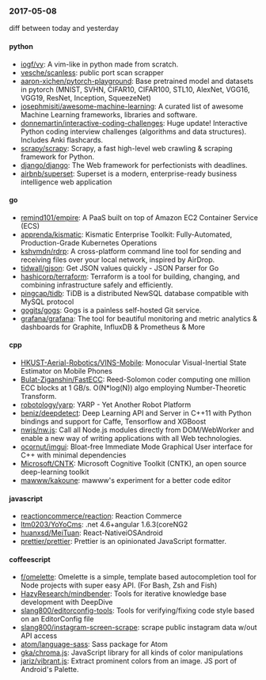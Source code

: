 ### 2017-05-08
diff between today and yesterday

#### python
* [iogf/vy](https://github.com/iogf/vy): A vim-like in python made from scratch.
* [vesche/scanless](https://github.com/vesche/scanless): public port scan scrapper
* [aaron-xichen/pytorch-playground](https://github.com/aaron-xichen/pytorch-playground): Base pretrained model and datasets in pytorch (MNIST, SVHN, CIFAR10, CIFAR100, STL10, AlexNet, VGG16, VGG19, ResNet, Inception, SqueezeNet)
* [josephmisiti/awesome-machine-learning](https://github.com/josephmisiti/awesome-machine-learning): A curated list of awesome Machine Learning frameworks, libraries and software.
* [donnemartin/interactive-coding-challenges](https://github.com/donnemartin/interactive-coding-challenges): Huge update! Interactive Python coding interview challenges (algorithms and data structures). Includes Anki flashcards.
* [scrapy/scrapy](https://github.com/scrapy/scrapy): Scrapy, a fast high-level web crawling & scraping framework for Python.
* [django/django](https://github.com/django/django): The Web framework for perfectionists with deadlines.
* [airbnb/superset](https://github.com/airbnb/superset): Superset is a modern, enterprise-ready business intelligence web application

#### go
* [remind101/empire](https://github.com/remind101/empire): A PaaS built on top of Amazon EC2 Container Service (ECS)
* [apprenda/kismatic](https://github.com/apprenda/kismatic): Kismatic Enterprise Toolkit: Fully-Automated, Production-Grade Kubernetes Operations
* [kshvmdn/rdrp](https://github.com/kshvmdn/rdrp): A cross-platform command line tool for sending and receiving files over your local network, inspired by AirDrop.
* [tidwall/gjson](https://github.com/tidwall/gjson): Get JSON values quickly - JSON Parser for Go
* [hashicorp/terraform](https://github.com/hashicorp/terraform): Terraform is a tool for building, changing, and combining infrastructure safely and efficiently.
* [pingcap/tidb](https://github.com/pingcap/tidb): TiDB is a distributed NewSQL database compatible with MySQL protocol
* [gogits/gogs](https://github.com/gogits/gogs): Gogs is a painless self-hosted Git service.
* [grafana/grafana](https://github.com/grafana/grafana): The tool for beautiful monitoring and metric analytics & dashboards for Graphite, InfluxDB & Prometheus & More

#### cpp
* [HKUST-Aerial-Robotics/VINS-Mobile](https://github.com/HKUST-Aerial-Robotics/VINS-Mobile): Monocular Visual-Inertial State Estimator on Mobile Phones
* [Bulat-Ziganshin/FastECC](https://github.com/Bulat-Ziganshin/FastECC): Reed-Solomon coder computing one million ECC blocks at 1 GB/s. O(N*log(N)) algo employing Number-Theoretic Transform.
* [robotology/yarp](https://github.com/robotology/yarp): YARP - Yet Another Robot Platform
* [beniz/deepdetect](https://github.com/beniz/deepdetect): Deep Learning API and Server in C++11 with Python bindings and support for Caffe, Tensorflow and XGBoost
* [nwjs/nw.js](https://github.com/nwjs/nw.js): Call all Node.js modules directly from DOM/WebWorker and enable a new way of writing applications with all Web technologies.
* [ocornut/imgui](https://github.com/ocornut/imgui): Bloat-free Immediate Mode Graphical User interface for C++ with minimal dependencies
* [Microsoft/CNTK](https://github.com/Microsoft/CNTK): Microsoft Cognitive Toolkit (CNTK), an open source deep-learning toolkit
* [mawww/kakoune](https://github.com/mawww/kakoune): mawww's experiment for a better code editor

#### javascript
* [reactioncommerce/reaction](https://github.com/reactioncommerce/reaction): Reaction Commerce
* [ltm0203/YoYoCms](https://github.com/ltm0203/YoYoCms): .net 4.6+angular 1.6.3(coreNG2
* [huanxsd/MeiTuan](https://github.com/huanxsd/MeiTuan):  React-NativeiOSAndroid
* [prettier/prettier](https://github.com/prettier/prettier): Prettier is an opinionated JavaScript formatter.

#### coffeescript
* [f/omelette](https://github.com/f/omelette): Omelette is a simple, template based autocompletion tool for Node projects with super easy API. (For Bash, Zsh and Fish)
* [HazyResearch/mindbender](https://github.com/HazyResearch/mindbender): Tools for iterative knowledge base development with DeepDive
* [slang800/editorconfig-tools](https://github.com/slang800/editorconfig-tools): Tools for verifying/fixing code style based on an EditorConfig file
* [slang800/instagram-screen-scrape](https://github.com/slang800/instagram-screen-scrape): scrape public instagram data w/out API access
* [atom/language-sass](https://github.com/atom/language-sass): Sass package for Atom
* [gka/chroma.js](https://github.com/gka/chroma.js): JavaScript library for all kinds of color manipulations
* [jariz/vibrant.js](https://github.com/jariz/vibrant.js): Extract prominent colors from an image. JS port of Android's Palette.

